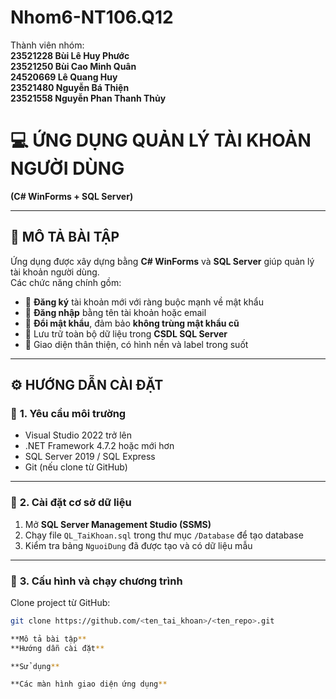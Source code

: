 # Nhom6-NT106.Q12
Thành viên nhóm:                                                                                                                                                                        
**23521228	Bùi Lê Huy Phước**                                                                                                                                                                                     
**23521250	Bùi Cao Minh Quân**                                                                                                                
**24520669	Lê Quang Huy**                                                                                                                                              
**23521480	Nguyễn Bá Thiện**                                                                                                                      
**23521558	Nguyễn Phan Thanh Thủy**  
# 💻 ỨNG DỤNG QUẢN LÝ TÀI KHOẢN NGƯỜI DÙNG  
**(C# WinForms + SQL Server)**

---

## 🌟 **MÔ TẢ BÀI TẬP**

Ứng dụng được xây dựng bằng **C# WinForms** và **SQL Server** giúp quản lý tài khoản người dùng.  
Các chức năng chính gồm:
- 🧩 **Đăng ký** tài khoản mới với ràng buộc mạnh về mật khẩu  
- 🔐 **Đăng nhập** bằng tên tài khoản hoặc email  
- 🔁 **Đổi mật khẩu**, đảm bảo **không trùng mật khẩu cũ**  
- 💾 Lưu trữ toàn bộ dữ liệu trong **CSDL SQL Server**  
- 🎨 Giao diện thân thiện, có hình nền và label trong suốt  

---

## ⚙️ **HƯỚNG DẪN CÀI ĐẶT**

### 🔹 **1. Yêu cầu môi trường**
- Visual Studio 2022 trở lên  
- .NET Framework 4.7.2 hoặc mới hơn  
- SQL Server 2019 / SQL Express  
- Git (nếu clone từ GitHub)

---

### 🔹 **2. Cài đặt cơ sở dữ liệu**

1. Mở **SQL Server Management Studio (SSMS)**  
2. Chạy file `QL_TaiKhoan.sql` trong thư mục `/Database` để tạo database  
3. Kiểm tra bảng `NguoiDung` đã được tạo và có dữ liệu mẫu  

---

### 🔹 **3. Cấu hình và chạy chương trình**

Clone project từ GitHub:
```bash
git clone https://github.com/<ten_tai_khoan>/<ten_repo>.git

**Mô tả bài tập**    
**Hướng dẫn cài đặt**  

**Sử dụng**  

**Các màn hình giao diện ứng dụng**    

